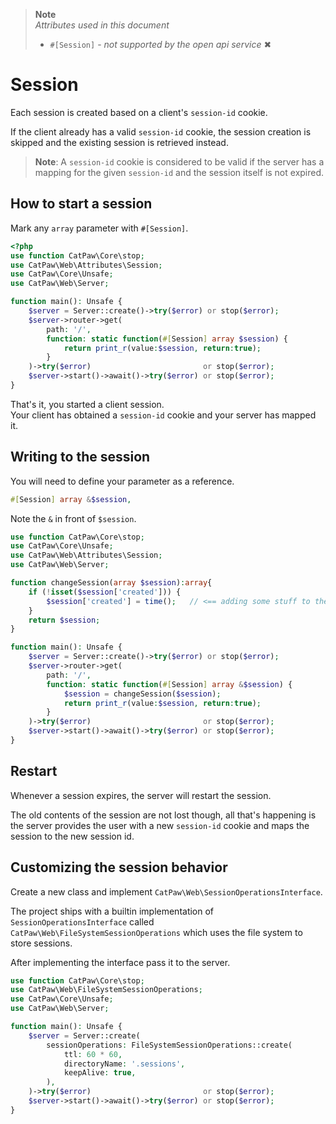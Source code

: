 > **Note**\
> _Attributes used in this document_
> - `#[Session]` - _not supported by the open api service_ ✖

# Session

Each session is created based on a client's `session-id` cookie.

If the client already has a valid `session-id` cookie, the session creation is skipped and the existing session is
retrieved instead.

> **Note**: A `session-id` cookie is considered to be valid if the server has a mapping for the given `session-id` and
> the session itself is not expired.

## How to start a session

Mark any ```array``` parameter with ```#[Session]```.

```php
<?php
use function CatPaw\Core\stop;
use CatPaw\Web\Attributes\Session;
use CatPaw\Core\Unsafe;
use CatPaw\Web\Server;

function main(): Unsafe {
    $server = Server::create()->try($error) or stop($error);
    $server->router->get(
        path: '/',
        function: static function(#[Session] array $session) {
            return print_r(value:$session, return:true);
        }
    )->try($error)                         or stop($error);
    $server->start()->await()->try($error) or stop($error);
}
```

That's it, you started a client session.\
Your client has obtained a `session-id` cookie and your server has mapped it.

## Writing to the session

You will need to define your parameter as a reference.

```php
#[Session] array &$session,
```

Note the ```&``` in front of ```$session```.

```php
use function CatPaw\Core\stop;
use CatPaw\Core\Unsafe;
use CatPaw\Web\Attributes\Session;
use CatPaw\Web\Server;

function changeSession(array $session):array{
    if (!isset($session['created'])) {
        $session['created'] = time();   // <== adding some stuff to the session
    }
    return $session;
}

function main(): Unsafe {
    $server = Server::create()->try($error) or stop($error);
    $server->router->get(
        path: '/',
        function: static function(#[Session] array &$session) {
            $session = changeSession($session);
            return print_r(value:$session, return:true);
        }
    )->try($error)                         or stop($error);
    $server->start()->await()->try($error) or stop($error);
}
```

## Restart

Whenever a session expires, the server will restart the session.

The old contents of the session are not lost though, all that's happening is the server provides the user with a
new `session-id` cookie and maps the session to the new session id.

## Customizing the session behavior

Create a new class and implement `CatPaw\Web\SessionOperationsInterface`.

The project ships with a builtin implementation of `SessionOperationsInterface`
called `CatPaw\Web\FileSystemSessionOperations` which uses the file system to store sessions.

After implementing the interface pass it to the server.

```php
use function CatPaw\Core\stop;
use CatPaw\Web\FileSystemSessionOperations;
use CatPaw\Core\Unsafe;
use CatPaw\Web\Server;

function main(): Unsafe {
    $server = Server::create(
        sessionOperations: FileSystemSessionOperations::create(
            ttl: 60 * 60,
            directoryName: '.sessions',
            keepAlive: true,
        ),
    )->try($error)                         or stop($error);
    $server->start()->await()->try($error) or stop($error);
}
```
